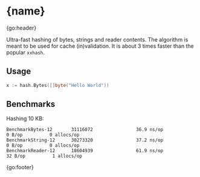 # {name}

{go:header}

Ultra-fast hashing of bytes, strings and reader contents. The algorithm is meant to be used for cache (in)validation. It is about 3 times faster than the popular `xxhash`.

## Usage

```go
x := hash.Bytes([]byte("Hello World"))
```

## Benchmarks

Hashing 10 KB:

```text
BenchmarkBytes-12       31116072                36.9 ns/op             0 B/op          0 allocs/op
BenchmarkString-12      30273320                37.2 ns/op             0 B/op          0 allocs/op
BenchmarkReader-12      18604939                61.9 ns/op            32 B/op          1 allocs/op
```

{go:footer}
